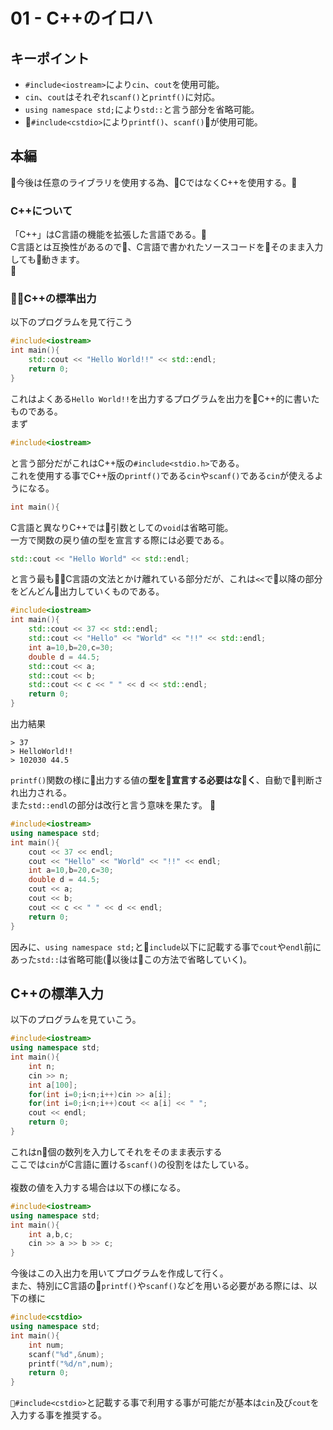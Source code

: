 01 - C++のイロハ
===
## キーポイント

- `#include<iostream>`により`cin`、`cout`を使用可能。
- `cin`、`cout`はそれぞれ`scanf()`と`printf()`に対応。
- `using namespace std;`により`std::`と言う部分を省略可能。
- `#include<cstdio>`により`printf()`、`scanf()`が使用可能。
## 本編
今後は任意のライブラリを使用する為、CではなくC++を使用する。<br>
### C++について
「C++」はC言語の機能を拡張した言語である。<br>
C言語とは互換性があるので、C言語で書かれたソースコードをそのまま入力しても動きます。<br>

### C++の標準出力
以下のプログラムを見て行こう
```cpp
#include<iostream>
int main(){
    std::cout << "Hello World!!" << std::endl;
    return 0;
}
```
これはよくある`Hello World!!`を出力するプログラムを出力をC++的に書いたものである。<br>
まず
```cpp
#include<iostream>
```
と言う部分だがこれはC++版の`#include<stdio.h>`である。<br>
これを使用する事でC++版の`printf()`である`cin`や`scanf()`である`cin`が使えるようになる。<br>
```cpp
int main(){
```
C言語と異なりC++では引数としての`void`は省略可能。<br>
一方で関数の戻り値の型を宣言する際には必要である。
```cpp
std::cout << "Hello World" << std::endl;
```
と言う最もC言語の文法とかけ離れている部分だが、これは`<<`で以降の部分をどんどん出力していくものである。
```cpp
#include<iostream>
int main(){
    std::cout << 37 << std::endl;
    std::cout << "Hello" << "World" << "!!" << std::endl;
    int a=10,b=20,c=30;
    double d = 44.5;
    std::cout << a;
    std::cout << b;
    std::cout << c << " " << d << std::endl;
    return 0;
}
```
出力結果
```
> 37
> HelloWorld!!
> 102030 44.5
```
`printf()`関数の様に出力する値の**型を宣言する必要はなく**、自動で判断され出力される。<br>
また`std::endl`の部分は改行と言う意味を果たす。

```cpp
#include<iostream>
using namespace std;
int main(){
    cout << 37 << endl;
    cout << "Hello" << "World" << "!!" << endl;
    int a=10,b=20,c=30;
    double d = 44.5;
    cout << a;
    cout << b;
    cout << c << " " << d << endl;
    return 0;
}
```
因みに、`using namespace std;`と`include`以下に記載する事で`cout`や`endl`前にあった`std::`は省略可能(以後はこの方法で省略していく)。

## C++の標準入力
以下のプログラムを見ていこう。
```cpp
#include<iostream>
using namespace std;
int main(){
    int n;
    cin >> n;
    int a[100];
    for(int i=0;i<n;i++)cin >> a[i];
    for(int i=0;i<n;i++)cout << a[i] << " ";
    cout << endl;
    return 0;
}
```
これはn個の数列を入力してそれをそのまま表示する<br>
ここでは`cin`がC言語に置ける`scanf()`の役割をはたしている。<br>
<br>
複数の値を入力する場合は以下の様になる。<br>
```cpp
#include<iostream>
using namespace std;
int main(){
    int a,b,c;
    cin >> a >> b >> c;
}
```

今後はこの入出力を用いてプログラムを作成して行く。<br>
また、特別にC言語の`printf()`や`scanf()`などを用いる必要がある際には、以下の様に
```cpp
#include<cstdio>
using namespace std;
int main(){
    int num;
    scanf("%d",&num);
    printf("%d/n",num);
    return 0;
}
```
`#include<cstdio>`と記載する事で利用する事が可能だが基本は`cin`及び`cout`を入力する事を推奨する。